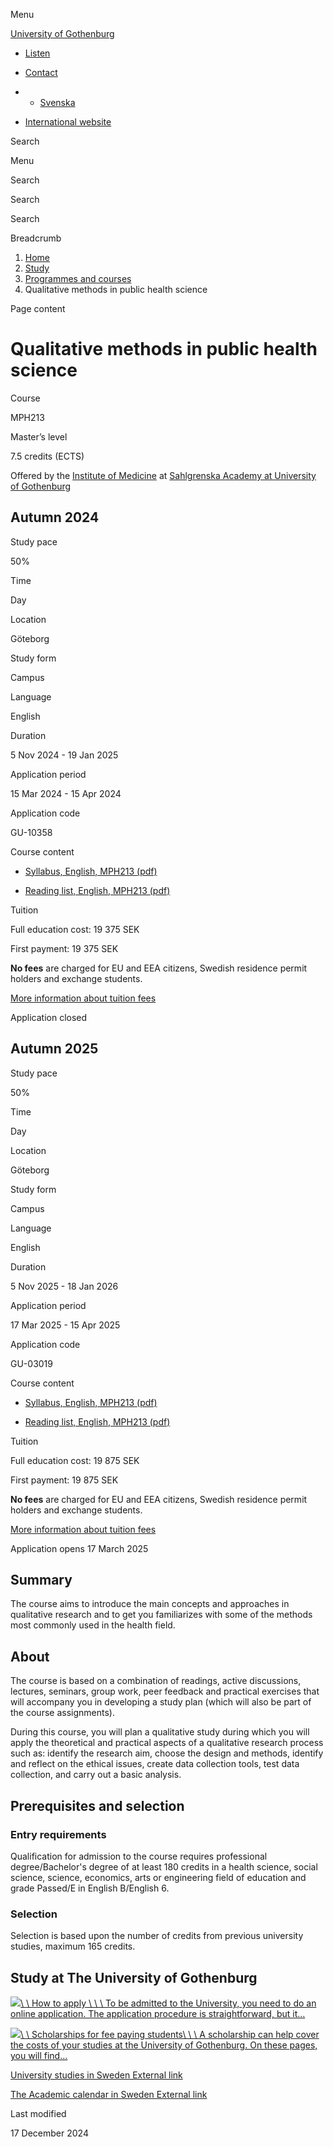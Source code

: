 Menu

[University of Gothenburg](/en)

- [Listen](//app-eu.readspeaker.com/cgi-bin/rsent?customerid=9467&lang=en_uk&readclass=region--content&url=https%3A%2F%2Fwww.gu.se%2Fen%2Fstudy-gothenburg%2Fqualitative-methods-in-public-health-science-mph213 "Listen with ReadSpeaker")

- [Contact](/en/contact)

- - [Svenska](/studera/hitta-utbildning/kvalitativa-metoder-inom-folkhalsovetenskap-mph213)
- [International website](/en/study-gothenburg/qualitative-methods-in-public-health-science-mph213)

Search


Menu


Search


Search

Search

Breadcrumb

1. [Home](/en)
2. [Study](/en/study-in-gothenburg)
3. [Programmes and courses](/en/study-in-gothenburg/study-options)
4. Qualitative methods in public health science


Page content

# Qualitative methods in public health science

Course


MPH213


Master’s level



7.5 credits (ECTS)



Offered by the
[Institute of Medicine](https://www.gu.se/en/medicine)
at
[Sahlgrenska Academy at University of Gothenburg](https://www.gu.se/en/sahlgrenska-akademin)

## Autumn 2024

Study pace


50%

Time


Day

Location


Göteborg

Study form


Campus

Language


English

Duration


5 Nov 2024
\- 19 Jan 2025

Application period


15 Mar 2024
\- 15 Apr 2024

Application code


GU-10358

Course content


- [Syllabus, English, MPH213 (pdf)](https://kursplaner.gu.se/pdf/kurs/en/MPH213)


- [Reading list, English, MPH213 (pdf)](https://kursplaner.gu.se/english/MPH213_Litteratur_37021_H23.pdf)


Tuition


Full education cost: 19 375 SEK

First payment: 19 375 SEK

**No fees** are charged for EU and EEA citizens, Swedish residence permit holders and exchange students.

[More information about tuition fees](https://www.gu.se/en/study-in-gothenburg/apply/tuition-fees)

Application closed


## Autumn 2025

Study pace


50%

Time


Day

Location


Göteborg

Study form


Campus

Language


English

Duration


5 Nov 2025
\- 18 Jan 2026

Application period


17 Mar 2025
\- 15 Apr 2025

Application code


GU-03019

Course content


- [Syllabus, English, MPH213 (pdf)](https://kursplaner.gu.se/pdf/kurs/en/MPH213)


- [Reading list, English, MPH213 (pdf)](https://kursplaner.gu.se/english/MPH213_Litteratur_37021_H23.pdf)


Tuition


Full education cost: 19 875 SEK

First payment: 19 875 SEK

**No fees** are charged for EU and EEA citizens, Swedish residence permit holders and exchange students.

[More information about tuition fees](https://www.gu.se/en/study-in-gothenburg/apply/tuition-fees)

Application opens 17 March 2025


## Summary

The course aims to introduce the main concepts and approaches in qualitative research and to get you familiarizes with some of the methods most commonly used in the health field.

## About

The course is based on a combination of readings, active discussions, lectures, seminars, group work, peer feedback and practical exercises that will accompany you in developing a study plan (which will also be part of the course assignments).

During this course, you will plan a qualitative study during which you will apply the theoretical and practical aspects of a qualitative research process such as: identify the research aim, choose the design and methods, identify and reflect on the ethical issues, create data collection tools, test data collection, and carry out a basic analysis.

## Prerequisites and selection

### Entry requirements

Qualification for admission to the course requires professional degree/Bachelor's degree of at least 180 credits in a health science, social science, science, economics, arts or engineering field of education and grade Passed/E in English B/English 6.

### Selection

Selection is based upon the number of credits from previous university studies, maximum 165 credits.

## Study at The University of Gothenburg

[![](/sites/default/files/dynamic-image/dynamic_image_2188_218/public/2020-03/cytonn-photography-ZJEKICY5EXY-unsplash.jpg?media_id=2553&width=1904&height=208)\\
\\
How to apply \\
\\
\\
To be admitted to the University, you need to do an online application. The application procedure is straightforward, but it…](/en/study-in-gothenburg/apply)

[![](/sites/default/files/dynamic-image/dynamic_image_2188_218/public/2024-01/GU-7.jpg?media_id=95188&width=1904&height=208)\\
\\
Scholarships for fee paying students\\
\\
\\
A scholarship can help cover the costs of your studies at the University of Gothenburg. On these pages, you will find…](/en/study-in-gothenburg/apply/scholarships-for-fee-paying-students)

[University studies in Sweden External link](https://www.gu.se/en/study-in-gothenburg/before-you-arrive/university-studies-in-sweden "External link")

[The Academic calendar in Sweden External link](https://www.gu.se/en/study-in-gothenburg/when-you-are-here/academic-calendar "External link")

Last modified


17 December 2024
